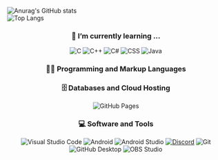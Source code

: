 
![Anurag's GitHub stats](https://github-readme-stats.vercel.app/api?username=RottenSea&theme=dark&show_icons=true)  
![Top Langs](https://github-readme-stats.vercel.app/api/top-langs/?username=RottenSea&theme=dark&layout=compact)

<h3 align="center">🌱 I’m currently learning ...</h3>

<div align="center">
    <a><img alt="C" src="https://custom-icon-badges.demolab.com/badge/C-03599C.svg?logo=c-in-hexagon&logoColor=white"></a>
    <a><img alt="C++" src="https://custom-icon-badges.demolab.com/badge/C++-9C033A.svg?logo=cpp2&logoColor=white"></a>
    <a><img alt="C#" src="https://custom-icon-badges.demolab.com/badge/C%23-68217A.svg?logo=cs2&logoColor=white"></a>
    <a><img alt="CSS" src="https://img.shields.io/badge/CSS-1572B6.svg?logo=css3&logoColor=white"></a>
    <a><img alt="Java" src="https://custom-icon-badges.demolab.com/badge/Java-007396.svg?logo=java&logoColor=white"></a>
</div>

<h3 align="center">👨‍💻 Programming and Markup Languages</h3>

<p align="center">
</p>

<h3 align="center">🗄️ Databases and Cloud Hosting</h3>

<p align="center">
    <a><img alt="GitHub Pages" src="https://img.shields.io/badge/GitHub%20Pages-327FC7.svg?logo=github&logoColor=white"></a>
</p>

<h3 align="center">💻 Software and Tools</h3>

<p align="center">
    <a><img alt="Visual Studio Code" src="https://img.shields.io/badge/Visual%20Studio%20Code-0078d7.svg?logo=visual-studio-code&logoColor=white"></a>
    <a><img alt="Android" src="https://img.shields.io/badge/Android-3DDC84?logo=android&logoColor=white"></a>
    <a><img alt="Android Studio" src="https://img.shields.io/badge/Android%20Studio-008678.svg?logo=android-studio&logoColor=white"></a>
    <a href="#"><img alt="Discord" src="https://img.shields.io/badge/-Discord-5865F2.svg?logo=discord&logoColor=white"></a>
    <a><img alt="Git" src="https://img.shields.io/badge/Git-F05033.svg?logo=git&logoColor=white"></a>
    <a><img alt="GitHub Desktop" src="https://img.shields.io/badge/GitHub%20Desktop-8034A9.svg?logo=github&logoColor=white"></a>
    <a><img alt="OBS Studio" src="https://img.shields.io/badge/-OBS-302E31?logo=obs-studio&logoColor=white"></a>
</p>


















<!--
**RottenSea/RottenSea** is a ✨ _special_ ✨ repository because its `README.md` (this file) appears on your GitHub profile.

Here are some ideas to get you started:

- 🔭 I’m currently working on ...
- 🌱 I’m currently learning ...
- 👯 I’m looking to collaborate on ...
- 🤔 I’m looking for help with ...
- 💬 Ask me about ...
- 📫 How to reach me: ...
- 😄 Pronouns: ...
- ⚡ Fun fact: ...
-->
